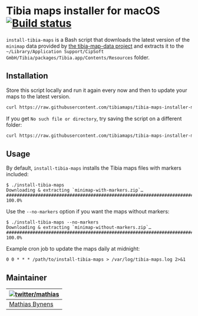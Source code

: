 # Tibia maps installer for macOS [![Build status](https://travis-ci.org/tibiamaps/tibia-maps-installer-macos.svg)](https://travis-ci.org/tibiamaps/tibia-maps-installer-macos)

`install-tibia-maps` is a Bash script that downloads the latest version of the `minimap` data provided by [the tibia-map-data project](https://github.com/tibiamaps/tibia-map-data) and extracts it to the `~/Library/Application Support/CipSoft GmbH/Tibia/packages/Tibia.app/Contents/Resources` folder.

## Installation

Store this script locally and run it again every now and then to update your maps to the latest version.

```sh
curl https://raw.githubusercontent.com/tibiamaps/tibia-maps-installer-macos/master/install-tibia-maps > ~/bin/install-tibia-maps; chmod +x ~/bin/install-tibia-maps
```

If you get `No such file or directory`, try saving the script on a different folder:
```sh
curl https://raw.githubusercontent.com/tibiamaps/tibia-maps-installer-macos/master/install-tibia-maps > your/path/install-tibia-maps; cd your/path; chmod +x install-tibia-maps

```
## Usage

By default, `install-tibia-maps` installs the Tibia maps files with markers included:

```
$ ./install-tibia-maps
Downloading & extracting `minimap-with-markers.zip`…
######################################################################## 100.0%
```

Use the `--no-markers` option if you want the maps without markers:

```
$ ./install-tibia-maps --no-markers
Downloading & extracting `minimap-without-markers.zip`…
######################################################################## 100.0%
```

Example cron job to update the maps daily at midnight:

```cron
0 0 * * * /path/to/install-tibia-maps > /var/log/tibia-maps.log 2>&1
```

## Maintainer

| [![twitter/mathias](https://gravatar.com/avatar/24e08a9ea84deb17ae121074d0f17125?s=70)](https://twitter.com/mathias "Follow @mathias on Twitter") |
|---|
| [Mathias Bynens](https://mathiasbynens.be/) |
